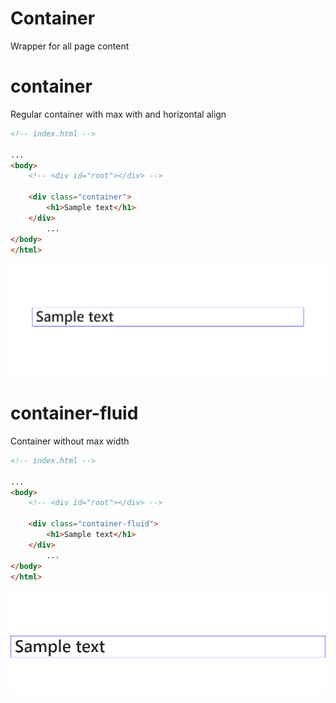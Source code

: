 # Container

Wrapper for all page content 

# container

Regular container with max with and horizontal align

```html
<!-- index.html -->

...
<body>
    <!-- <div id="root"></div> -->

    <div class="container">
        <h1>Sample text</h1>
    </div>
		...
</body>
</html>
```

![Untitled](Container%20db0b2f5cf35f45c8801f01da44dae12b/Untitled.png)

# container-fluid

Container without max width

```html
<!-- index.html -->

...
<body>
    <!-- <div id="root"></div> -->

    <div class="container-fluid">
        <h1>Sample text</h1>
    </div>
		...
</body>
</html>
```

![Untitled](Container%20db0b2f5cf35f45c8801f01da44dae12b/Untitled%201.png)